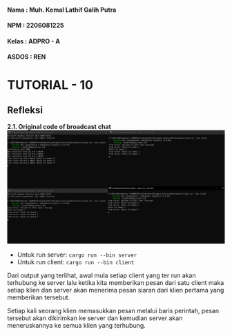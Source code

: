 #### Nama : Muh. Kemal Lathif Galih Putra
#### NPM : 2206081225
#### Kelas : ADPRO - A
#### ASDOS : REN

# TUTORIAL - 10
## Refleksi

__2.1. Original code of broadcast chat__
![alt text](image.png)

- Untuk run server: `cargo run --bin server`
- Untuk run client: `cargo run --bin client`

Dari output yang terlihat, awal mula setiap client yang ter run akan terhubung ke server lalu ketika kita memberikan pesan dari satu client maka setiap klien dan server akan menerima pesan siaran dari  klien pertama yang memberikan tersebut. 

Setiap kali seorang klien memasukkan pesan melalui baris perintah, pesan tersebut akan dikirimkan ke server dan kemudian server akan meneruskannya ke semua klien yang terhubung.





